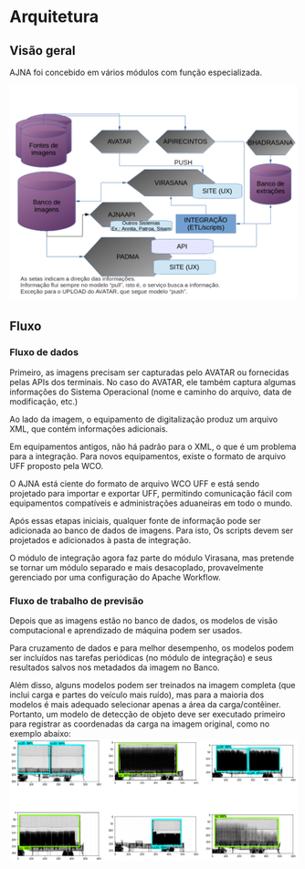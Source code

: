 # Arquitetura

## Visão geral

AJNA foi concebido em vários módulos com função especializada.

![Arquitetura geral](images/overview2.png)

## Fluxo

### Fluxo de dados


Primeiro, as imagens precisam ser capturadas pelo AVATAR ou fornecidas pelas APIs dos terminais. No
caso do AVATAR, ele também captura algumas informações do Sistema Operacional
 (nome e caminho do arquivo, data de modificação, etc.)

Ao lado da imagem, o equipamento de digitalização produz um arquivo XML, que contém informações adicionais.

Em equipamentos antigos, não há padrão para o XML, o que é um problema para a integração. Para novos equipamentos,
 existe o formato de arquivo UFF proposto pela WCO.

O AJNA está ciente do formato de arquivo WCO UFF e está sendo projetado para importar e exportar UFF, permitindo
comunicação fácil com equipamentos compatíveis e administrações aduaneiras em todo o mundo.

Após essas etapas iniciais, qualquer fonte de informação pode ser adicionada ao banco de dados de imagens. Para isto,
Os scripts devem ser projetados e adicionados à pasta de integração.

O módulo de integração agora faz parte do módulo Virasana, mas pretende se tornar um módulo separado e
mais desacoplado, provavelmente gerenciado por uma configuração do Apache Workflow.

### Fluxo de trabalho de previsão

Depois que as imagens estão no banco de dados, os modelos de visão computacional e aprendizado de máquina podem ser usados.

Para cruzamento de dados e para melhor desempenho, os modelos podem ser incluídos nas
 tarefas periódicas (no módulo de integração) e seus resultados salvos nos metadados da imagem no Banco.
 
Além disso, alguns modelos podem ser treinados na imagem completa (que inclui carga e
partes do veículo mais ruído), mas para a maioria dos modelos é mais adequado selecionar apenas a área da carga/contêiner.
 Portanto, um modelo de detecção de objeto deve ser executado primeiro para
registrar as coordenadas da carga na imagem original, como no exemplo abaixo:
![Container detection](images/objdetect3.png)
